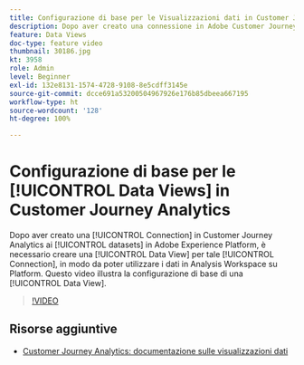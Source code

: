 ```yaml
---
title: Configurazione di base per le Visualizzazioni dati in Customer Journey Analytics
description: Dopo aver creato una connessione in Adobe Customer Journey Analytics ai set di dati in Adobe Experience Platform, è necessario creare una Visualizzazione dati per tale Connessione, in modo da poter utilizzare i dati in Analysis Workspace su Platform. Questo video illustra la configurazione di base di una Visualizzazione dati.
feature: Data Views
doc-type: feature video
thumbnail: 30186.jpg
kt: 3958
role: Admin
level: Beginner
exl-id: 132e8131-1574-4728-9108-8e5cdff3145e
source-git-commit: dcce691a53200504967926e176b85dbeea667195
workflow-type: ht
source-wordcount: '128'
ht-degree: 100%

---
```


# Configurazione di base per le [!UICONTROL Data Views] in Customer Journey Analytics

Dopo aver creato una [!UICONTROL Connection] in Customer Journey Analytics ai [!UICONTROL datasets] in Adobe Experience Platform, è necessario creare una [!UICONTROL Data View] per tale [!UICONTROL Connection], in modo da poter utilizzare i dati in Analysis Workspace su Platform. Questo video illustra la configurazione di base di una [!UICONTROL Data View].

>[!VIDEO](https://video.tv.adobe.com/v/30186/?quality=12&enable10seconds=on&speedcontrol=on)

## Risorse aggiuntive

* [Customer Journey Analytics: documentazione sulle visualizzazioni dati](https://experienceleague.adobe.com/docs/analytics-platform/using/cja-dataviews/create-dataview.html?lang=it)
